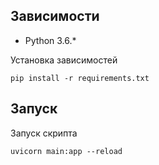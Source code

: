 ## Зависимости

* Python 3.6.*

Установка зависимостей
```
pip install -r requirements.txt
```

## Запуск

Запуск скрипта
```
uvicorn main:app --reload
```
